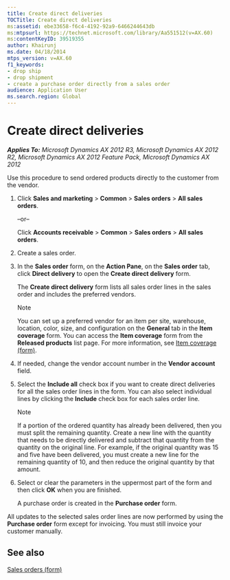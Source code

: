 ```yaml
---
title: Create direct deliveries
TOCTitle: Create direct deliveries
ms:assetid: ebe33658-f6c4-4192-92a9-6466244643db
ms:mtpsurl: https://technet.microsoft.com/library/Aa551512(v=AX.60)
ms:contentKeyID: 39519355
author: Khairunj
ms.date: 04/18/2014
mtps_version: v=AX.60
f1_keywords:
- drop ship
- drop shipment
- create a purchase order directly from a sales order
audience: Application User
ms.search.region: Global
---
```


# Create direct deliveries 


_**Applies To:** Microsoft Dynamics AX 2012 R3, Microsoft Dynamics AX 2012 R2, Microsoft Dynamics AX 2012 Feature Pack, Microsoft Dynamics AX 2012_

Use this procedure to send ordered products directly to the customer from the vendor.

1.  Click **Sales and marketing** \> **Common** \> **Sales orders** \> **All sales orders**.
    
    –or–
    
    Click **Accounts receivable** \> **Common** \> **Sales orders** \> **All sales orders**.

2.  Create a sales order.

3.  In the **Sales order** form, on the **Action Pane**, on the **Sales order** tab, click **Direct delivery** to open the **Create direct delivery** form.
    
    The **Create direct delivery** form lists all sales order lines in the sales order and includes the preferred vendors.
    

    > [!NOTE]
    > <P>You can set up a preferred vendor for an item per site, warehouse, location, color, size, and configuration on the <STRONG>General</STRONG> tab in the <STRONG>Item coverage</STRONG> form. You can access the <STRONG>Item coverage</STRONG> form from the <STRONG>Released products</STRONG> list page. For more information, see <A href="https://technet.microsoft.com/library/aa619147(v=ax.60)">Item coverage (form)</A>.</P>



4.  If needed, change the vendor account number in the **Vendor account** field.

5.  Select the **Include all** check box if you want to create direct deliveries for all the sales order lines in the form. You can also select individual lines by clicking the **Include** check box for each sales order line.
    

    > [!NOTE]
    > <P>If a portion of the ordered quantity has already been delivered, then you must split the remaining quantity. Create a new line with the quantity that needs to be directly delivered and subtract that quantity from the quantity on the original line. For example, if the original quantity was 15 and five have been delivered, you must create a new line for the remaining quantity of 10, and then reduce the original quantity by that amount.</P>



6.  Select or clear the parameters in the uppermost part of the form and then click **OK** when you are finished.
    
    A purchase order is created in the **Purchase order** form.

All updates to the selected sales order lines are now performed by using the **Purchase order** form except for invoicing. You must still invoice your customer manually.

## See also

[Sales orders (form)](https://technet.microsoft.com/library/aa585863\(v=ax.60\))

  


